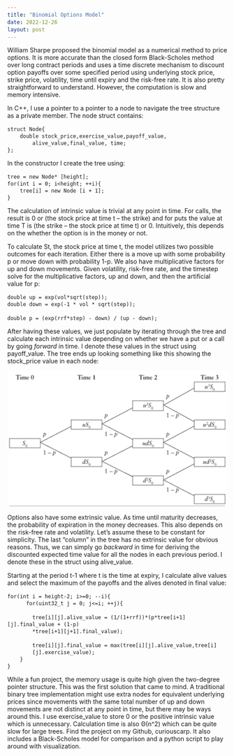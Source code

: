 ```yaml
---
title: "Binomial Options Model"
date: 2022-12-26
layout: post
---
```


William Sharpe proposed the binomial model as a numerical method to price options. 
It is more accurate than the closed form Black-Scholes method over long contract periods and 
uses a time discrete mechanism to discount option payoffs over some specified period 
using underlying stock price, strike price, volatility, time until expiry and the risk-free rate. 
It is also pretty straightforward to understand. 
However, the computation is slow and memory intensive.

In C++, I use a pointer to a pointer to a node to navigate the tree structure as a private member. 
The node struct contains: 

````
struct Node{
	double stock_price,exercise_value,payoff_value,
        alive_value,final_value, time;
};
````

In the constructor I create the tree using:

````
tree = new Node* [height];
for(int i = 0; i<height; ++i){
	tree[i] = new Node [i + 1];
}
````

The calculation of intrinsic value is trivial at any point in time. For calls, the result is 0 or (the stock price at time t – the strike) and for puts the value at time T is (the strike – the stock price at time t) or 0. Intuitively, this depends on the whether the option is in the money or not. 

To calculate St, the stock price at time t, the model utilizes two possible outcomes for each iteration. 
Either there is a move up with some probability p or move down with probability 1-p. 
We also have multiplicative factors for up and down movements. 
Given volatility, risk-free rate, and the timestep solve for the multiplicative factors, up and down,
and then the artificial value for p:

````
double up = exp(vol*sqrt(step));
double down = exp(-1 * vol * sqrt(step));

double p = (exp(rrf*step) - down) / (up - down);
````

After having these values, we just populate by iterating through the tree and calculate each intrinsic value depending on whether we have a put or a call by going *forward* in time. 
I denote these values in the struct using payoff_value. 
The tree ends up looking something like this showing the stock_price value in each node:

![tree](/assets/images/binomial_tree.png)

Options also have some extrinsic value. As time until maturity decreases, the probability of 
expiration in the money decreases. 
This also depends on the risk-free rate and volatility. 
Let’s assume these to be constant for simplicity. 
The last “column” in the tree has no extrinsic value for obvious reasons. 
Thus, we can simply go *backward* in time for deriving the discounted expected time value for all the nodes in each previous period.
I denote these in the struct using alive_value. 

Starting at the period t-1 where t is the time at expiry, I calculate alive values and select the maximum of the payoffs and the alives denoted in final value: 

````
for(int i = height-2; i>=0; --i){
	  for(uint32_t j = 0; j<=i; ++j){
    
	    tree[i][j].alive_value = (1/(1+rrf))*(p*tree[i+1][j].final_value + (1-p)
	    *tree[i+1][j+1].final_value);
      
	    tree[i][j].final_value = max(tree[i][j].alive_value,tree[i]
	    [j].exercise_value);
	}
}
````

While a fun project, the memory usage is quite high given the two-degree pointer structure. 
This was the first solution that came to mind. 
A traditional binary tree implementation might use extra nodes for equivalent underlying prices since movements with the same total number of up and down movements are not distinct at any point in time, but there may be ways around this. I use exercise_value to store 0 or the positive intrinsic value which is unnecessary.
Calculation time is also Θ(n^2) which can be quite slow for large trees. 
Find the project on my Github, curiouscarp. 
It also includes a Black-Scholes model for comparison and a python script to play around with visualization.

